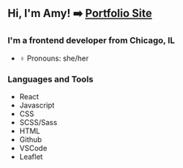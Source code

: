 ## Hi, I'm Amy! ➡️ [Portfolio Site][website]

### I'm a frontend developer from Chicago, IL
- ♀️ Pronouns: she/her

### Languages and Tools
- React
- Javascript
- CSS
- SCSS/Sass
- HTML
- Github
- VSCode
- Leaflet



[website]: https://amycorson.com
[a11y]:https://www.a11yproject.com/checklist/



